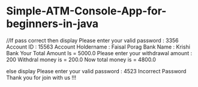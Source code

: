 # Simple-ATM-Console-App-for-beginners-in-java

//If pass correct then display 
Please enter your valid password : 3356
Account ID : 15563
Account Holdername : Faisal Porag
Bank Name : Krishi Bank
Your Total Amount Is = 5000.0
Please enter your withdrawal amount : 200
Withdral money is = 200.0
Now total money is = 4800.0

else display 
Please enter your valid password : 4523
Incorrect Password 
Thank you for join with us !!!
